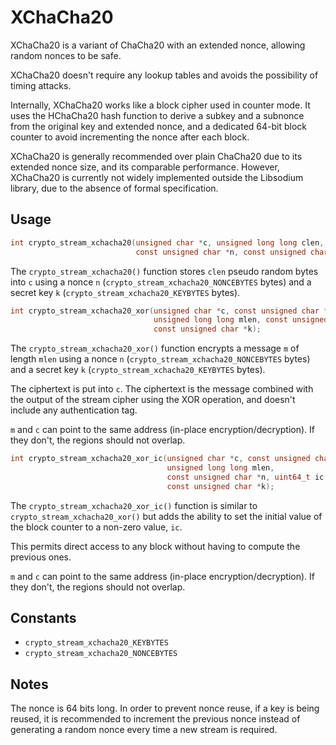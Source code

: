 # XChaCha20

XChaCha20 is a variant of ChaCha20 with an extended nonce, allowing random nonces to be safe.

XChaCha20 doesn't require any lookup tables and avoids the possibility of timing attacks.

Internally, XChaCha20 works like a block cipher used in counter mode. It uses the HChaCha20 hash function to derive a subkey and a subnonce from the original key and extended nonce, and a dedicated 64-bit block counter to avoid incrementing the nonce after each block.

XChaCha20 is generally recommended over plain ChaCha20 due to its extended nonce size, and its comparable performance. However, XChaCha20 is currently not widely implemented outside the Libsodium library, due to the absence of formal specification.

## Usage

```c
int crypto_stream_xchacha20(unsigned char *c, unsigned long long clen,
                            const unsigned char *n, const unsigned char *k);
```

The `crypto_stream_xchacha20()` function stores `clen` pseudo random bytes into `c` using a nonce `n` (`crypto_stream_xchacha20_NONCEBYTES` bytes) and a secret key `k` (`crypto_stream_xchacha20_KEYBYTES` bytes).

```c
int crypto_stream_xchacha20_xor(unsigned char *c, const unsigned char *m,
                                unsigned long long mlen, const unsigned char *n,
                                const unsigned char *k);
```

The `crypto_stream_xchacha20_xor()` function encrypts a message `m` of length `mlen` using a nonce `n` (`crypto_stream_xchacha20_NONCEBYTES` bytes) and a secret key `k` (`crypto_stream_xchacha20_KEYBYTES` bytes).

The ciphertext is put into `c`. The ciphertext is the message combined with the output of the stream cipher using the XOR operation, and doesn't include any authentication tag.

`m` and `c` can point to the same address (in-place encryption/decryption). If they don't, the regions should not overlap.

```c
int crypto_stream_xchacha20_xor_ic(unsigned char *c, const unsigned char *m,
                                   unsigned long long mlen,
                                   const unsigned char *n, uint64_t ic,
                                   const unsigned char *k);
```

The `crypto_stream_xchacha20_xor_ic()` function is similar to `crypto_stream_xchacha20_xor()` but adds the ability to set the initial value of the block counter to a non-zero value, `ic`.

This permits direct access to any block without having to compute the previous ones.

`m` and `c` can point to the same address (in-place encryption/decryption). If they don't, the regions should not overlap.

## Constants

- `crypto_stream_xchacha20_KEYBYTES`
- `crypto_stream_xchacha20_NONCEBYTES`

## Notes

The nonce is 64 bits long. In order to prevent nonce reuse, if a key is being reused, it is recommended to increment the previous nonce instead of generating a random nonce every time a new stream is required.
